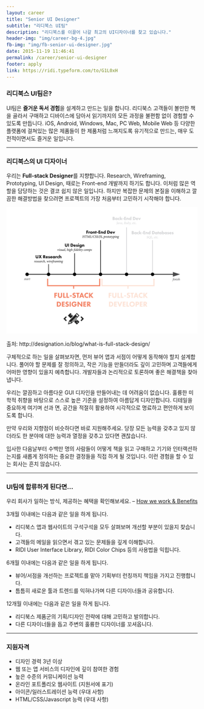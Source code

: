 ```yaml
---
layout: career
title: "Senior UI Designer"
subtitle: "리디북스 UI팀"
description: "리디북스를 이끌어 나갈 최고의 UI디자이너를 찾고 있습니다."
header-img: "img/career-bg-4.jpg"
fb-img: "img/fb-senior-ui-designer.jpg"
date: 2015-11-19 11:46:41
permalink: /career/senior-ui-designer
footer: apply
link: https://ridi.typeform.com/to/G1L0xH
---
```



### 리디북스 UI팀은?

UI팀은 **즐거운 독서 경험**을 설계하고 만드는 일을 합니다. 리디북스 고객들이 볼만한 책을 골라서 구매하고 디바이스에 담아서 읽기까지의 모든 과정을 불편함 없이 경험할 수 있도록 만듭니다. iOS, Android, Windows, Mac, PC Web, Mobile Web 등 다양한 플랫폼에 걸쳐있는 많은 제품들이 한 제품처럼 느껴지도록 유기적으로 만드는, 매우 도전적이면서도 즐거운 일입니다.

<hr>

### 리디북스의 UI 디자이너


우리는 **Full-stack Designer**를 지향합니다. Research, Wireframing, Prototyping, UI Design, 때로는 Front-end 개발까지 하기도 합니다. 이처럼 많은 역할을 담당하는 것은 결코 쉽지 않은 일입니다. 하지만 복잡한 문제의 본질을 이해하고 깔끔한 해결방법을 찾으려면 프로젝트의 가장 처음부터 고민하기 시작해야 합니다.

![](/img/post-full-stack-designer.jpg)
<figcaption>출처: http://designation.io/blog/what-is-full-stack-design/</figcaption>

구체적으로 하는 일을 살펴보자면, 먼저 뷰어 앱과 서점이 어떻게 동작해야 할지 설계합니다. 풀어야 할 문제를 잘 정의하고, 작은 기능을 만들더라도 깊이 고민하며 고객들에게 어떠한 영향이 있을지 예측합니다. 개발자들과 논리적으로 토론하며 좋은 해결책을 찾아냅니다.

우리는 깔끔하고 아름다운 GUI 디자인을 만들어내는 데 어려움이 없습니다. 훌륭한 미학적 취향을 바탕으로 스스로 높은 기준을 설정하여 아름답게 디자인합니다. 디테일을 중요하게 여기며 선과 면, 공간을 적절히 활용하여 시각적으로 명료하고 편안하게 보이도록 합니다. 

만약 우리와 지향점이 비슷하다면 바로 지원해주세요. 당장 모든 능력을 갖추고 있지 않더라도 한 분야에 대한 능력과 열정을 갖추고 있다면 괜찮습니다.

입사한 다음날부터 수백만 명의 사람들이 어떻게 책을 읽고 구매하고 기기와 인터랙션하는지를 새롭게 정의하는 중요한 결정들을 직접 하게 될 것입니다. 이런 경험을 할 수 있는 회사는 흔치 않습니다.

<hr>

### UI팀에 합류하게 된다면...

우리 회사가 일하는 방식, 제공하는 혜택을 확인해보세요. – [How we work & Benefits](http://www.ridicorp.com/career/)


3개월 이내에는 다음과 같은 일을 하게 됩니다.

* 리디북스 앱과 웹사이트의 구석구석을 모두 살펴보며 개선할 부분이 있을지 찾습니다.
* 고객들의 메일을 읽으면서 겪고 있는 문제들을 깊게 이해합니다.
* RIDI User Interface Library, RIDI Color Chips 등의 사용법을 익힙니다.

6개월 이내에는 다음과 같은 일을 하게 됩니다.

* 뷰어/서점을 개선하는 프로젝트를 맡아 기획부터 런칭까지 책임을 가지고 진행합니다.
* 틈틈히 새로운 툴과 트렌드를 익혀나가며 다른 디자이너들과 공유합니다.

12개월 이내에는 다음과 같은 일을 하게 됩니다.

* 리디북스 제품군의 기획/디자인 전략에 대해 고민하고 발의합니다.
* 다른 디자이너들을 돕고 주변의 훌륭한 디자이너를 꼬셔옵니다.

<hr>

### 지원자격

* 디자인 경력 3년 이상
* 웹 또는 앱 서비스의 디자인에 깊이 참여한 경험
* 높은 수준의 커뮤니케이션 능력
* 온라인 포트폴리오 웹사이트 (지원서에 표기)
* 아이콘/일러스트레이션 능력 (우대 사항)
* HTML/CSS/Javascript 능력 (우대 사항)
